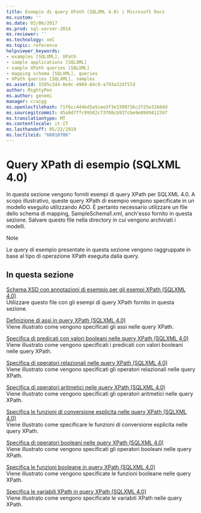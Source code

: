 ```yaml
---
title: Esempio di query XPath (SQLXML 4.0) | Microsoft Docs
ms.custom: ''
ms.date: 03/06/2017
ms.prod: sql-server-2014
ms.reviewer: ''
ms.technology: xml
ms.topic: reference
helpviewer_keywords:
- examples [SQLXML], XPath
- sample applications [SQLXML]
- sample XPath queries [SQLXML]
- mapping schema [SQLXML], queries
- XPath queries [SQLXML], samples
ms.assetid: 1595c2d4-0e9c-4969-84c8-a793a32df57d
author: MightyPen
ms.author: genemi
manager: craigg
ms.openlocfilehash: 71f6cc444bd5a5cee3f3e3399736c2f25e32b8dd
ms.sourcegitcommit: 45a9d7ffc99502c73f08cb937cbe9e89d9412397
ms.translationtype: MT
ms.contentlocale: it-IT
ms.lasthandoff: 05/22/2019
ms.locfileid: "66010706"
---
```

# <a name="sample-xpath-queries-sqlxml-40"></a>Query XPath di esempio (SQLXML 4.0)
  In questa sezione vengono forniti esempi di query XPath per SQLXML 4.0. A scopo illustrativo, queste query XPath di esempio vengono specificate in un modello eseguito utilizzando ADO. È pertanto necessario utilizzare un file dello schema di mapping, SampleSchema1.xml, anch'esso fornito in questa sezione. Salvare questo file nella directory in cui vengono archiviati i modelli.  
  
> [!NOTE]  
>  Le query di esempio presentate in questa sezione vengono raggruppate in base al tipo di operazione XPath eseguita dalla query.  
  
## <a name="in-this-section"></a>In questa sezione  
 [Schema XSD con annotazioni di esempio per gli esempi XPath &#40;SQLXML 4.0&#41;](sample-annotated-xsd-schema-for-xpath-examples-sqlxml-4-0.md)  
 Utilizzare questo file con gli esempi di query XPath fornito in questa sezione.  
  
 [Definizione di assi in query XPath &#40;SQLXML 4.0&#41;](specifying-axes-in-xpath-queries-sqlxml-4-0.md)  
 Viene illustrato come vengono specificati gli assi nelle query XPath.  
  
 [Specifica di predicati con valori booleani nelle query XPath &#40;SQLXML 4.0&#41;](specifying-boolean-valued-predicates-in-xpath-queries-sqlxml-4-0.md)  
 Viene illustrato come vengono specificati i predicati con valori booleani nelle query XPath.  
  
 [Specifica di operatori relazionali nelle query XPath &#40;SQLXML 4.0&#41;](specifying-relational-operators-in-xpath-queries-sqlxml-4-0.md)  
 Viene illustrato come vengono specificati gli operatori relazionali nelle query XPath.  
  
 [Specifica di operatori aritmetici nelle query XPath &#40;SQLXML 4.0&#41;](specifying-arithmetic-operators-in-xpath-queries-sqlxml-4-0.md)  
 Viene illustrato come vengono specificati gli operatori aritmetici nelle query XPath.  
  
 [Specifica le funzioni di conversione esplicita nelle query XPath &#40;SQLXML 4.0&#41;](specifying-explicit-conversion-functions-in-xpath-queries-sqlxml-4-0.md)  
 Viene illustrato come specificare le funzioni di conversione esplicita nelle query XPath.  
  
 [Specifica di operatori booleani nelle query XPath &#40;SQLXML 4.0&#41;](specifying-boolean-operators-in-xpath-queries-sqlxml-4-0.md)  
 Viene illustrato come vengono specificati gli operatori booleani nelle query XPath.  
  
 [Specifica le funzioni booleane in query XPath &#40;SQLXML 4.0&#41;](specifying-boolean-functions-in-xpath-queries-sqlxml-4-0.md)  
 Viene illustrato come vengono specificate le funzioni booleane nelle query XPath.  
  
 [Specifica le variabili XPath in query XPath &#40;SQLXML 4.0&#41;](specifying-xpath-variables-in-xpath-queries-sqlxml-4-0.md)  
 Viene illustrato come vengono specificate le variabili XPath nelle query XPath.  
  
  
